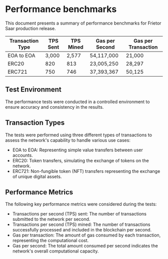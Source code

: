 # Performance benchmarks

This document presents a summary of performance benchmarks for Frietor Saar production release.

| Transaction Type | TPS Sent | TPS Mined | Gas per Second | Gas per Transaction |
|-------------------|----------|-----------|-----------------|----------------------|
| EOA to EOA        | 3,000    | 2,577     | 54,117,000      | 21,000               |
| ERC20             | 820      | 813       | 23,005,250      | 28,297               |
| ERC721            | 750      | 746       | 37,393,367      | 50,125               |

## Test Environment

The performance tests were conducted in a controlled environment to ensure accuracy and consistency in the results.

## Transaction Types
The tests were performed using three different types of transactions to assess the network's capability to handle various use cases:

* EOA to EOA: Representing simple value transfers between user accounts.
* ERC20: Token transfers, simulating the exchange of tokens on the network.
* ERC721: Non-fungible token (NFT) transfers representing the exchange of unique digital assets.

## Performance Metrics
The following key performance metrics were considered during the tests:

* Transactions per second (TPS) sent: The number of transactions submitted to the network per second.
* Transactions per second (TPS) mined: The number of transactions successfully processed and included in the blockchain per second.
* Gas per transaction: The amount of gas consumed by each transaction, representing the computational cost.
* Gas per second: The total amount consumed per second indicates the network's overall computational capacity.